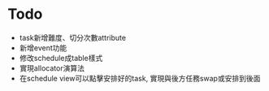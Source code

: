 # Todo
- task新增難度、切分次數attribute
- 新增event功能
- 修改schedule成table樣式
- 實現allocator演算法
- 在schedule view可以點擊安排好的task, 實現與後方任務swap或安排到後面